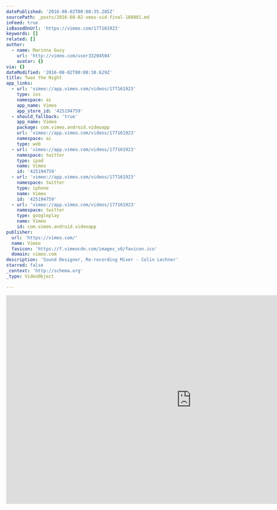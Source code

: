 ```yaml
---
datePublished: '2016-08-02T00:08:35.285Z'
sourcePath: _posts/2016-08-02-xmas-vid-final-160801.md
inFeed: true
isBasedOnUrl: 'https://vimeo.com/177161923'
keywords: []
related: []
author:
  - name: Marinna Guzy
    url: 'http://vimeo.com/user33204504'
    avatar: {}
via: {}
dateModified: '2016-08-02T00:08:30.629Z'
title: Twas the Night
app_links:
  - url: 'vimeo://app.vimeo.com/videos/177161923'
    type: ios
    namespace: ai
    app_name: Vimeo
    app_store_id: '425194759'
  - should_fallback: 'true'
    app_name: Vimeo
    package: com.vimeo.android.videoapp
    url: 'vimeo://app.vimeo.com/videos/177161923'
    namespace: ai
    type: web
  - url: 'vimeo://app.vimeo.com/videos/177161923'
    namespace: twitter
    type: ipad
    name: Vimeo
    id: '425194759'
  - url: 'vimeo://app.vimeo.com/videos/177161923'
    namespace: twitter
    type: iphone
    name: Vimeo
    id: '425194759'
  - url: 'vimeo://app.vimeo.com/videos/177161923'
    namespace: twitter
    type: googleplay
    name: Vimeo
    id: com.vimeo.android.videoapp
publisher:
  url: 'https://vimeo.com/'
  name: Vimeo
  favicon: 'https://f.vimeocdn.com/images_v6/favicon.ico'
  domain: vimeo.com
description: 'Sound Designer, Re-recording Mixer - Colin Lechner'
starred: false
_context: 'http://schema.org'
_type: VideoObject

---
```

<iframe src="https://cdn.embedly.com/widgets/media.html?src=https%3A%2F%2Fplayer.vimeo.com%2Fvideo%2F177161923&amp;url=https%3A%2F%2Fvimeo.com%2F177161923&amp;image=http%3A%2F%2Fi.vimeocdn.com%2Fvideo%2F584516712_1280.jpg&amp;key=b7d04c9b404c499eba89ee7072e1c4f7&amp;type=text%2Fhtml&amp;schema=vimeo" width="1000" height="563" scrolling="no" frameborder="0" allowfullscreen="" style=""></iframe>